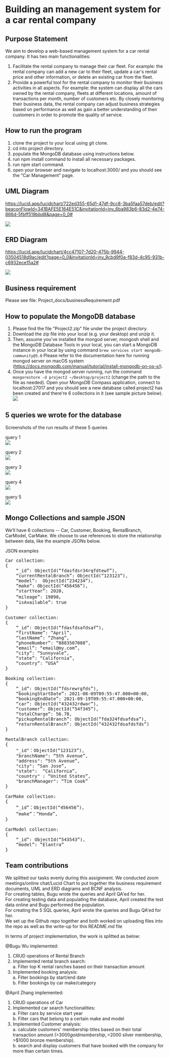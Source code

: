# Building an management system for a car rental company
## Purpose Statement
We aim to develop a web-based management system for a car rental company. It has two main functionalities: 
1. Facilitate the rental company to manage their car fleet. For example: the rental company can add a new car to their fleet, update a car's rental price and other information, or delete an existing car from the fleet. 
2. Provide a powerful tool for the rental company to monitor their business activities in all aspects. For example: the system can display all the cars owned by the rental company, fleets at different locations, amount of transactions per month, number of customers etc. By closely monitoring their business data, the rental company can adjust business strategies based on performance as well as gain a better understanding of their customers in order to promote the quality of service. 

## How to run the program
1. clone the project to your local using git clone.
2. cd into project directory.
3. populate the MongoDB database using instructions below.
4. run npm install command to install all necessary packages.
5. run npm start command.
6. open your browser and navigate to localhost:3000/ and you should see the "Car Management" page.

## UML Diagram
https://lucid.app/lucidchart/722ed355-65d1-47df-9cc8-3ba5faa57deb/edit?beaconFlowId=341BAFE5E164E51C&invitationId=inv_6ba983b6-83d2-4e74-866d-5fbff519bbd8&page=0_0#

![](Project_docs/Diagrams/uml.jpeg)

## ERD Diagram
https://lucid.app/lucidchart/4cc47107-7d20-475b-9944-03504518d9ac/edit?page=0_0&invitationId=inv_9cbd9f0a-f83d-4c95-931b-c6932ece15a2#

![](Project_docs/Diagrams/ERD.png)

## Business requirement 
Please see file: Project_docs/businessRequirement.pdf

## How to populate the MongoDB database
1. Please find the file "Project2.zip" file under the project directory.  
2. Download the zip file into your local (e.g. your desktop) and unzip it.  
3. Then, assume you've installed the mongod server, mongosh shell and the MongoDB Database Tools in your local, you can start a MongoDB instance in your local by using command ```brew services start mongodb-community@5.0``` Please refer to the documentation here for running mongod server on macOS system (https://docs.mongodb.com/manual/tutorial/install-mongodb-on-os-x/).  
4. Once you have the mongod server running, run the command ```mongorestore -d project2 ~/Desktop/project2``` (change the path to the file as needed). Open your MongoDB Compass application, connect to localhost:27017 and you should see a new database called project2 has been created and there're 6 collections in it (see sample picture below).  
![](Project_docs/Diagrams/db.png)


## 5 queries we wrote for the database
Screenshots of the run results of these 5 queries  
  
query 1    
![](Project_docs/Diagrams/ex1.png)
  
query 2  
![](Project_docs/Diagrams/ex2.png)
  
query 3  
![](Project_docs/Diagrams/ex3.png)
  
query 4  
![](Project_docs/Diagrams/ex4.png)
  
query 5  
![](Project_docs/Diagrams/ex5.png)

## Mongo Collections and sample JSON

We’ll have 6 collections -- Car, Customer, Booking, RentalBranch, CarModel, CarMake. We choose to use references to store the relationship between data, like the example JSONs below.

JSON examples
<pre>
Car collection:  
{  
    “_id”: ObjectId(“fdasfdsr34rqfdtewf”),  
    “currentRentalBranch”: ObjectId(“123123”),  
    “model”:  ObjectId(“234234”),  
    “make”: ObjectId(“456456”),  
    “startYear”: 2020,  
    “mileage”: 19898， 
    “isAvailable”: true  
}  
  
Customer collection:  
{  
    “_id”: ObjectId(“fdasfdsafdsaf”),  
    “firstName”: “April”,  
    “lastName”: “Zhang”,  
    “phoneNumber”: “8883507088”,  
    “email”: “email@my.com”,  
    “city”: “Sunnyvale”,  
    “state”: “California”,  
    “country”: “USA”  
}  
  
Booking collection:  
{  
    “_id”: ObjectId(“fdsrewrgfds”),  
    “bookingStartDate”: 2021-08-09T09:55:47.000+00:00,  
    “bookingEndDate”: 2021-09-19T09:55:47.000+00:00,  
    “car”: ObjectId(“432432rdwar”),  
    “customer”: ObjectId(“54f345”),  
    “totalCharge”: 56.78,  
    “pickupRentalBranch”: ObjectId(“fda324fdsafdsa”),  
    “returnRentalBranch”: ObjectId(“432432fdsafdsfds”)  
}  
  
RentalBranch collection:  
{  
    "_id"：ObjectId(“123123”),  
    "branchName": “5th Avenue”,  
    "address": “5th Avenue”,  
    "city": “San Jose”,  
    "state":  “California”,  
    "country" : “United States”,  
    "branchManager": “Tim Cook”  
}  

CarMake collection:  
{  
    “_id”：ObjectId(“456456”),  
    “make”：”Honda”,  
}  
  
CarModel collection:  
{  
    “_id”: ObjectId(“543543”),  
    “model”: “Elantra”  
}  
</pre>  
## Team contributions
We splitted our tasks evenly during this assignment. We conducted zoom meetings/online chat/Lucid Chart to put together the business requirement documents, UML and ERD diagrams and BCNF analysis.  
For creating tables, Bugu wrote the queries and April QA'ed for her.  
For creating testing data and populating the database, April created the test data online and Bugu performed the population.  
For creating the 5 SQL queries, April wrote the queries and Bugu QA'ed for her.  
We set up the Github repo together and both worked on uploading files into the repo as well as the write-up for this README.md file

In terms of project implementation, the work is splitted as below:  
  
@Bugu Wu implemented:
1. CRUD operations of Rental Branch  
2. Implemented rental branch search:  
   a. Filter top K rental ranches based on their transaction amount   
4. Implemented booking analysis:  
   a. Filter bookings by start/end date  
   b. Filter bookings by car make/category
         
@April Zhang implemented:
1. CRUD operations of Car  
2. Implemented car search functionalities:  
   a. Filter cars by service start year  
   b. Filter cars that belong to a certain make and model  
3. Implemented Customer analysis:  
   a. calculate customers' membership titles based on their total transaction amount (>$3000 gold membership, >$2000 silver membership, >$1000 bronze membership).  
   b. search and display customers that have booked with the company for more than certain times.
